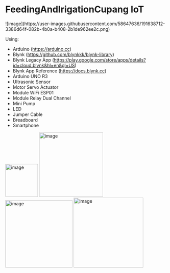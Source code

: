 # FeedingAndIrigationCupang IoT

<picture>
  ![image](https://user-images.githubusercontent.com/58647636/191638712-3386d64f-082b-4b0a-b408-2b1de962ee2c.png)
</picture>

Using:

- Arduino (https://arduino.cc)
- Blynk (https://github.com/blynkkk/blynk-library)
- Blynk Legacy App (https://play.google.com/store/apps/details?id=cloud.blynk&hl=en&gl=US)
- Blynk App Reference (https://docs.blynk.cc)
- Arduino UNO R3
- Ultrasonic Sensor
- Motor Servo Actuator
- Module WiFi ESP01
- Module Relay Dual Channel
- Mini Pump
- LED
- Jumper Cable
- Breadboard
- Smartphone

<picture>
  <img width="102" alt="image" src="https://user-images.githubusercontent.com/58647636/191258221-c1e70c9f-5e29-4299-bc99-7cf54ec4d625.png">
</picture>
<picture>
  <img width="200" alt="image" src="https://user-images.githubusercontent.com/58647636/191258374-6aa86638-f916-4da2-b1e0-5fc9ec41f0fe.png">
</picture>
<picture>
  <img width="210" alt="image" src="https://user-images.githubusercontent.com/58647636/191259067-a206ec3b-9854-4063-9396-601859392909.png">
</picture>
<picture>
  <img width="218" alt="image" src="https://user-images.githubusercontent.com/58647636/191259284-7d9ac4a0-c8e2-423c-a74a-3bf99c445f4b.png">
</picture>
